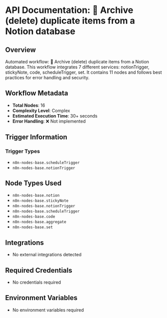 # API Documentation: 🧹 Archive (delete) duplicate items from a Notion database

## Overview
Automated workflow: 🧹 Archive (delete) duplicate items from a Notion database. This workflow integrates 7 different services: notionTrigger, stickyNote, code, scheduleTrigger, set. It contains 11 nodes and follows best practices for error handling and security.

## Workflow Metadata
- **Total Nodes**: 16
- **Complexity Level**: Complex
- **Estimated Execution Time**: 30+ seconds
- **Error Handling**: ❌ Not implemented

## Trigger Information
### Trigger Types
- `n8n-nodes-base.scheduleTrigger`
- `n8n-nodes-base.notionTrigger`

## Node Types Used
- `n8n-nodes-base.notion`
- `n8n-nodes-base.stickyNote`
- `n8n-nodes-base.notionTrigger`
- `n8n-nodes-base.scheduleTrigger`
- `n8n-nodes-base.code`
- `n8n-nodes-base.aggregate`
- `n8n-nodes-base.set`

## Integrations
- No external integrations detected

## Required Credentials
- No credentials required

## Environment Variables
- No environment variables required
